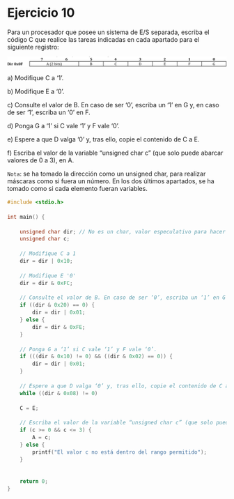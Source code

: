 # Ejercicio 10

Para un procesador que posee un sistema de E/S separada, escriba el código C que realice las tareas indicadas en cada apartado para el siguiente registro:

![Descripción de la imagen](/images/ejercicio10.png)

a) Modifique C a ‘1’.

b) Modifique E a ‘0’. 

c) Consulte el valor de B. En caso de ser ‘0’, escriba un ‘1’ en G y, en caso de ser ‘1’, escriba un ‘0’ en F. 

d) Ponga G a ‘1’ si C vale ‘1’ y F vale ‘0’. 

e) Espere a que D valga ‘0’ y, tras ello, copie el contenido de C a E. 

f) Escriba el valor de la variable “unsigned char c” (que solo puede abarcar valores de 0 a 3), en A. 

`Nota`: se ha tomado la dirección como un unsigned char, para realizar máscaras como si fuera un número. En los dos últimos apartados, se ha tomado como si cada elemento fueran variables.

```c
#include <stdio.h>

int main() {

    unsigned char dir; // No es un char, valor especulativo para hacer los cálculos, representa un registro
    unsigned char c;

    // Modifique C a 1
    dir = dir | 0x10;

    // Modifique E '0'
    dir = dir & 0xFC;
    
    // Consulte el valor de B. En caso de ser ‘0’, escriba un ‘1’ en G y, en caso de ser ‘1’, escriba un ‘0’ en F. 
    if ((dir & 0x20) == 0) {
        dir = dir | 0x01;
    } else {
        dir = dir & 0xFE;
    }

    // Ponga G a ‘1’ si C vale ‘1’ y F vale ‘0’.
    if (((dir & 0x10) != 0) && ((dir & 0x02) == 0)) {
        dir = dir | 0x01;
    }

    // Espere a que D valga ‘0’ y, tras ello, copie el contenido de C a E.
    while ((dir & 0x08) != 0)

    C = E;

    // Escriba el valor de la variable “unsigned char c” (que solo puede abarcar valores de 0 a 3), en A.
    if (c >= 0 && c <= 3) {
        A = c;
    } else {
        printf("El valor c no está dentro del rango permitido");
    }


    return 0;
}
```